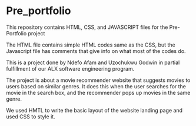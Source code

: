 # Pre_portfolio #

This repository contains HTML, CSS, and JAVASCRIPT files for the Pre-Portfolio project

The HTML file contains simple HTML codes same as the CSS, but the Javascript file has comments that give info on what most of the codes do.

This is a project done by Ndefo Afam and Uzochukwu Godwin in partial fulfillment of our ALX software engineering program.  

The project is about a movie recommender website that suggests movies to users based on similar genres. It does this when the user searches for the movie in the search box, and the recommender pops up movies in the same genre. 

We used HMTL to write the basic layout of the website landing page and used CSS to style it. 
